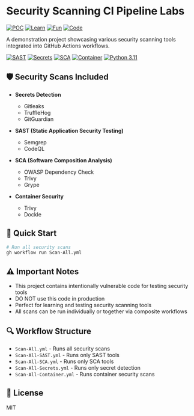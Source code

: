 # Security Scanning CI Pipeline Labs


[![POC](https://img.shields.io/badge/POC-Success-success)](https://github.com/sanhphanvan96/seclabs-sast-sca-secrets-ci/actions)
[![Learn](https://img.shields.io/badge/Learn-Success-success)](https://github.com/sanhphanvan96/seclabs-sast-sca-secrets-ci/actions)
[![Fun](https://img.shields.io/badge/Fun-100%25-brightgreen)](https://github.com/sanhphanvan96/seclabs-sast-sca-secrets-ci/actions)
[![Code](https://img.shields.io/badge/Code-Quality-blue)](https://github.com/sanhphanvan96/seclabs-sast-sca-secrets-ci/actions)

A demonstration project showcasing various security scanning tools integrated into GitHub Actions workflows.

[![SAST](https://img.shields.io/badge/SAST-YES-red)](https://github.com/sanhphanvan96/seclabs-sast-sca-secrets-ci/actions/workflows/Scan-All-SAST.yml)
[![Secrets](https://img.shields.io/badge/Secrets-YES-yellow)](https://github.com/sanhphanvan96/seclabs-sast-sca-secrets-ci/actions/workflows/Scan-All-Secrets.yml)
[![SCA](https://img.shields.io/badge/SCA-YES-red)](https://github.com/sanhphanvan96/seclabs-sast-sca-secrets-ci/actions/workflows/Scan-All-SCA.yml)
[![Container](https://img.shields.io/badge/Container-YES-orange)](https://github.com/sanhphanvan96/seclabs-sast-sca-secrets-ci/actions/workflows/Scan-All-Container.yml)
[![Python 3.11](https://img.shields.io/badge/Python-3.11-blue.svg)](https://www.python.org/downloads/)

## 🛡️ Security Scans Included

- **Secrets Detection**
  - Gitleaks
  - TruffleHog
  - GitGuardian

- **SAST (Static Application Security Testing)**
  - Semgrep
  - CodeQL

- **SCA (Software Composition Analysis)**
  - OWASP Dependency Check
  - Trivy
  - Grype

- **Container Security**
  - Trivy
  - Dockle

## 🚀 Quick Start

```bash
# Run all security scans
gh workflow run Scan-All.yml
```

## ⚠️ Important Notes

- This project contains intentionally vulnerable code for testing security tools
- DO NOT use this code in production
- Perfect for learning and testing security scanning tools
- All scans can be run individually or together via composite workflows

## 🔍 Workflow Structure

- `Scan-All.yml` - Runs all security scans
- `Scan-All-SAST.yml` - Runs only SAST tools
- `Scan-All-SCA.yml` - Runs only SCA tools
- `Scan-All-Secrets.yml` - Runs only secret detection
- `Scan-All-Container.yml` - Runs container security scans

## 📝 License

MIT
